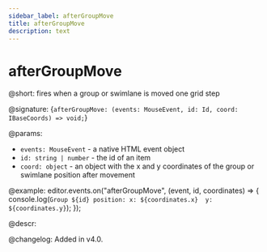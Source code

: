 ```yaml
---
sidebar_label: afterGroupMove
title: afterGroupMove
description: text
---
```


# afterGroupMove

@short: fires when a group or swimlane is moved one grid step

@signature: {`afterGroupMove: (events: MouseEvent, id: Id, coord: IBaseCoords) => void;`}

@params:
- `events: MouseEvent` - a native HTML event object
- `id: string | number` - the id of an item
- `coord: object` - an object with the x and y coordinates of the group or swimlane position after movement

@example:
editor.events.on("afterGroupMove", (event, id, coordinates) => {
    console.log(`
        Group ${id} position:
            x: ${coordinates.x} 
            y: ${coordinates.y}
    `);
});

@descr:

@changelog:
Added in v4.0.
